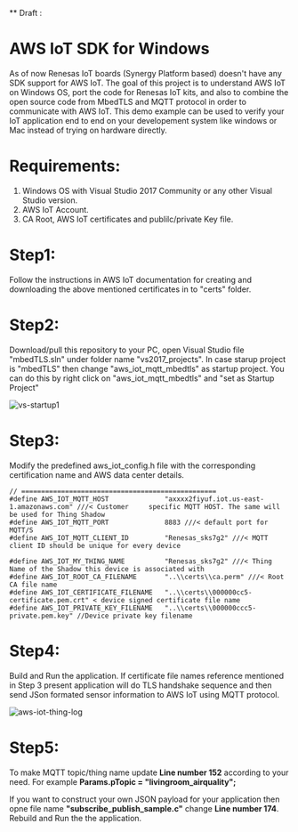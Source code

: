 ** Draft :

# AWS IoT SDK for Windows 
As of now Renesas IoT boards (Synergy Platform based) doesn't have any SDK support for AWS IoT.  The goal of this project is to understand AWS IoT on Windows OS, port the code for Renesas IoT kits, and also to combine the open source code from MbedTLS and  MQTT protocol in order to communicate with AWS IoT. This demo example can be used to verify your IoT application end to end on your developement system like windows or Mac instead of trying on hardware directly. 
   

# Requirements:

1.   Windows OS with Visual Studio 2017 Community or any other Visual Studio version.
2.   AWS IoT Account.  
3.   CA Root, AWS IoT certificates and publilc/private Key file. 

# Step1: 
Follow the instructions in AWS IoT documentation for creating  and downloading the above mentioned certificates in to "certs" folder.

# Step2:
Download/pull this repository to your PC, open Visual Studio file "mbedTLS.sln" under folder name "vs2017_projects".  In case starup project is "mbedTLS" then change "aws_iot_mqtt_mbedtls" as startup project.  You can do this by right click on "aws_iot_mqtt_mbedtls" and "set as Startup Project" 

![vs-startup1](https://user-images.githubusercontent.com/7789293/29370538-86ffbab2-825a-11e7-9c9d-d15f85fe63d8.png)

# Step3:
Modify the predefined aws_iot_config.h  file with the corresponding certification name and AWS data center details.

    // =================================================
    #define AWS_IOT_MQTT_HOST              "axxxx2fiyuf.iot.us-east-1.amazonaws.com" ///< Customer     specific MQTT HOST. The same will be used for Thing Shadow
    #define AWS_IOT_MQTT_PORT              8883 ///< default port for MQTT/S
    #define AWS_IOT_MQTT_CLIENT_ID         "Renesas_sks7g2" ///< MQTT client ID should be unique for every device

    #define AWS_IOT_MY_THING_NAME          "Renesas_sks7g2" ///< Thing Name of the Shadow this device is associated with
    #define AWS_IOT_ROOT_CA_FILENAME       "..\\certs\\ca.perm" ///< Root CA file name
    #define AWS_IOT_CERTIFICATE_FILENAME   "..\\certs\\000000cc5-certificate.pem.crt" < device signed certificate file name
    #define AWS_IOT_PRIVATE_KEY_FILENAME   "..\\certs\\000000ccc5-private.pem.key" //Device private key filename

# Step4:
 Build and Run the application. If certificate file names reference mentioned in Step 3 present application will do TLS handshake sequence and then send JSon formated sensor information to AWS IoT using MQTT protocol.
 
 ![aws-iot-thing-log](https://user-images.githubusercontent.com/7789293/29371150-69c58588-825c-11e7-97f4-6045115c3bde.png)
 


# Step5:

To make MQTT topic/thing name update **Line number 152** according to your need. For example **Params.pTopic = "livingroom_airquality";**

If you want to construct your own JSON payload for your application then opne file name **"subscribe_publish_sample.c"** change **Line number 174**. Rebuild and Run the the application.








